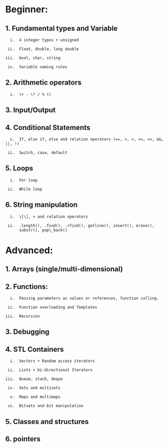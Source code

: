 # Beginner:

## 1.  Fundamental types and Variable

      i.  4 integer types + unsigned

     ii.  Float, double, long double

    iii.  bool, char, string

     iv.  Variable naming rules

## 2.  Arithmetic operators

      i.  \+ - \* / % ()

## 3.  Input/Output

## 4.  Conditional Statements

      i.  If, else if, else and relation operators (==, >, <, >=, <=, &&, ||, !)

     ii.  Switch, case, default

## 5.  Loops

      i.  For loop

     ii.  While loop

## 6.  String manipulation

      i.  \[\], + and relation operators

     ii.  .length(), .find(), .rfind(), getline(), insert(), erase(),
          substr(), pop\_back()

# Advanced:

## 1.  Arrays (single/multi-dimensional)

## 2.  Functions:

      i.  Passing parameters as values or references, function calling.

     ii.  Function overloading and Templates

    iii.  Recursion

## 3.  Debugging

## 4.  STL Containers

      i.  Vectors + Random access iterators

     ii.  Lists + bi-directional Iterators

    iii.  Queue, stack, deque

     iv.  Sets and multisets

      v.  Maps and multimaps

     vi.  Bitsets and bit manipulation

## 5.  Classes and structures

## 6.  pointers
